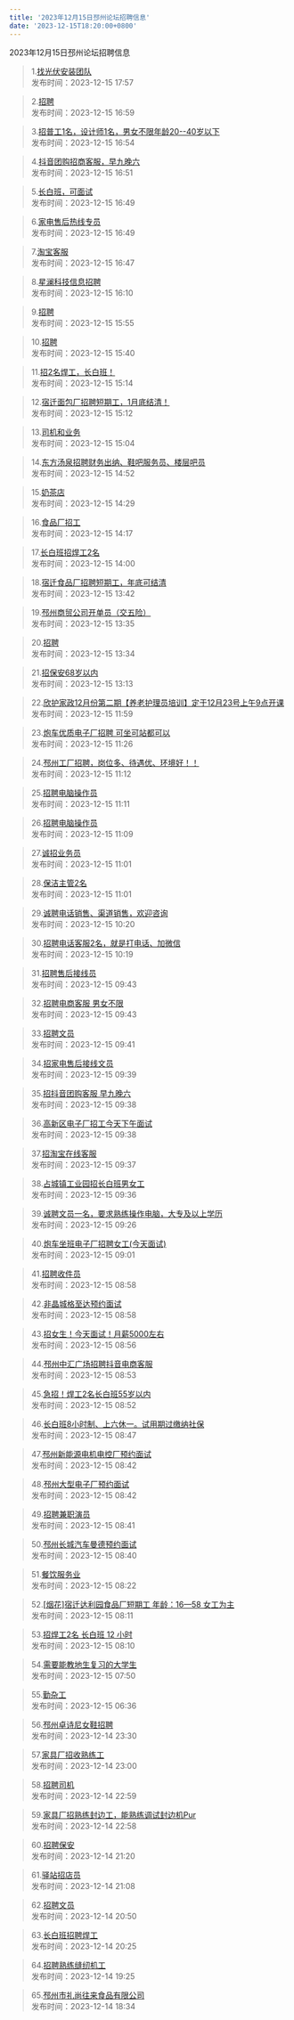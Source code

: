 ```yaml
---
title: '2023年12月15日邳州论坛招聘信息'
date: '2023-12-15T18:20:00+0800'
---
```

2023年12月15日邳州论坛招聘信息
<!--more-->
>1.[找光伏安装团队](https://www.pzzc.net/forum.php?mod=viewthread&tid=10376864)<br>
>发布时间：2023-12-15 17:57

>2.[招聘](https://www.pzzc.net/forum.php?mod=viewthread&tid=10376847)<br>
>发布时间：2023-12-15 16:59

>3.[招普工1名，设计师1名，男女不限年龄20--40岁以下](https://www.pzzc.net/forum.php?mod=viewthread&tid=10376846)<br>
>发布时间：2023-12-15 16:54

>4.[抖音团购招商客服，早九晚六](https://www.pzzc.net/forum.php?mod=viewthread&tid=10376845)<br>
>发布时间：2023-12-15 16:51

>5.[长白班，可面试](https://www.pzzc.net/forum.php?mod=viewthread&tid=10376844)<br>
>发布时间：2023-12-15 16:49

>6.[家电售后热线专员](https://www.pzzc.net/forum.php?mod=viewthread&tid=10376843)<br>
>发布时间：2023-12-15 16:49

>7.[淘宝客服](https://www.pzzc.net/forum.php?mod=viewthread&tid=10376842)<br>
>发布时间：2023-12-15 16:47

>8.[星澜科技信息招聘](https://www.pzzc.net/forum.php?mod=viewthread&tid=10376841)<br>
>发布时间：2023-12-15 16:10

>9.[招聘](https://www.pzzc.net/forum.php?mod=viewthread&tid=10376833)<br>
>发布时间：2023-12-15 15:55

>10.[招聘](https://www.pzzc.net/forum.php?mod=viewthread&tid=10376827)<br>
>发布时间：2023-12-15 15:40

>11.[招2名焊工，长白班！](https://www.pzzc.net/forum.php?mod=viewthread&tid=10376821)<br>
>发布时间：2023-12-15 15:14

>12.[宿迁面包厂招聘短期工，1月底结清！](https://www.pzzc.net/forum.php?mod=viewthread&tid=10376820)<br>
>发布时间：2023-12-15 15:12

>13.[司机和业务](https://www.pzzc.net/forum.php?mod=viewthread&tid=10376819)<br>
>发布时间：2023-12-15 15:04

>14.[东方汤泉招聘财务出纳、鞋吧服务员、楼层吧员](https://www.pzzc.net/forum.php?mod=viewthread&tid=10376815)<br>
>发布时间：2023-12-15 14:52

>15.[奶茶店](https://www.pzzc.net/forum.php?mod=viewthread&tid=10376812)<br>
>发布时间：2023-12-15 14:29

>16.[食品厂招工](https://www.pzzc.net/forum.php?mod=viewthread&tid=10376806)<br>
>发布时间：2023-12-15 14:17

>17.[长白班招焊工2名](https://www.pzzc.net/forum.php?mod=viewthread&tid=10376805)<br>
>发布时间：2023-12-15 14:00

>18.[宿迁食品厂招聘短期工，年底可结清](https://www.pzzc.net/forum.php?mod=viewthread&tid=10376802)<br>
>发布时间：2023-12-15 13:42

>19.[邳州商贸公司开单员（交五险）](https://www.pzzc.net/forum.php?mod=viewthread&tid=10376798)<br>
>发布时间：2023-12-15 13:35

>20.[招聘](https://www.pzzc.net/forum.php?mod=viewthread&tid=10376797)<br>
>发布时间：2023-12-15 13:34

>21.[招保安68岁以内](https://www.pzzc.net/forum.php?mod=viewthread&tid=10376793)<br>
>发布时间：2023-12-15 13:13

>22.[欣护家政12月份第二期【养老护理员培训】定于12月23号上午9点开课](https://www.pzzc.net/forum.php?mod=viewthread&tid=10376790)<br>
>发布时间：2023-12-15 11:59

>23.[炮车优质电子厂招聘
可坐可站都可以](https://www.pzzc.net/forum.php?mod=viewthread&tid=10376780)<br>
>发布时间：2023-12-15 11:26

>24.[邳州工厂招聘，岗位多、待遇优、环境好！！](https://www.pzzc.net/forum.php?mod=viewthread&tid=10376775)<br>
>发布时间：2023-12-15 11:12

>25.[招聘电脑操作员](https://www.pzzc.net/forum.php?mod=viewthread&tid=10376770)<br>
>发布时间：2023-12-15 11:11

>26.[招聘电脑操作员](https://www.pzzc.net/forum.php?mod=viewthread&tid=10376767)<br>
>发布时间：2023-12-15 11:09

>27.[诚招业务员](https://www.pzzc.net/forum.php?mod=viewthread&tid=10376762)<br>
>发布时间：2023-12-15 11:01

>28.[保洁主管2名](https://www.pzzc.net/forum.php?mod=viewthread&tid=10376761)<br>
>发布时间：2023-12-15 11:01

>29.[诚聘电话销售、渠道销售，欢迎咨询](https://www.pzzc.net/forum.php?mod=viewthread&tid=10376748)<br>
>发布时间：2023-12-15 10:20

>30.[招聘电话客服2名，就是打电话、加微信](https://www.pzzc.net/forum.php?mod=viewthread&tid=10376747)<br>
>发布时间：2023-12-15 10:19

>31.[招聘售后接线员](https://www.pzzc.net/forum.php?mod=viewthread&tid=10376733)<br>
>发布时间：2023-12-15 09:43

>32.[招聘电商客服 男女不限](https://www.pzzc.net/forum.php?mod=viewthread&tid=10376731)<br>
>发布时间：2023-12-15 09:43

>33.[招聘文员](https://www.pzzc.net/forum.php?mod=viewthread&tid=10376729)<br>
>发布时间：2023-12-15 09:41

>34.[招家电售后接线文员](https://www.pzzc.net/forum.php?mod=viewthread&tid=10376728)<br>
>发布时间：2023-12-15 09:39

>35.[招抖音团购客服 早九晚六](https://www.pzzc.net/forum.php?mod=viewthread&tid=10376727)<br>
>发布时间：2023-12-15 09:38

>36.[高新区电子厂招工今天下午面试](https://www.pzzc.net/forum.php?mod=viewthread&tid=10376726)<br>
>发布时间：2023-12-15 09:38

>37.[招淘宝在线客服](https://www.pzzc.net/forum.php?mod=viewthread&tid=10376725)<br>
>发布时间：2023-12-15 09:37

>38.[占城镇工业园招长白班男女工](https://www.pzzc.net/forum.php?mod=viewthread&tid=10376724)<br>
>发布时间：2023-12-15 09:36

>39.[诚聘文员一名，要求熟练操作电脑，大专及以上学历](https://www.pzzc.net/forum.php?mod=viewthread&tid=10376721)<br>
>发布时间：2023-12-15 09:26

>40.[炮车坐班电子厂招聘女工(今天面试)](https://www.pzzc.net/forum.php?mod=viewthread&tid=10376709)<br>
>发布时间：2023-12-15 09:01

>41.[招聘收件员](https://www.pzzc.net/forum.php?mod=viewthread&tid=10376707)<br>
>发布时间：2023-12-15 08:58

>42.[非晶城格至达预约面试](https://www.pzzc.net/forum.php?mod=viewthread&tid=10376706)<br>
>发布时间：2023-12-15 08:58

>43.[招女生！今天面试！月薪5000左右](https://www.pzzc.net/forum.php?mod=viewthread&tid=10376705)<br>
>发布时间：2023-12-15 08:56

>44.[邳州中汇广场招聘抖音电商客服](https://www.pzzc.net/forum.php?mod=viewthread&tid=10376704)<br>
>发布时间：2023-12-15 08:53

>45.[急招！焊工2名长白班55岁以内](https://www.pzzc.net/forum.php?mod=viewthread&tid=10376702)<br>
>发布时间：2023-12-15 08:52

>46.[长白班8小时制、上六休一。试用期过缴纳社保](https://www.pzzc.net/forum.php?mod=viewthread&tid=10376700)<br>
>发布时间：2023-12-15 08:47

>47.[邳州新能源电机电控厂预约面试](https://www.pzzc.net/forum.php?mod=viewthread&tid=10376697)<br>
>发布时间：2023-12-15 08:42

>48.[邳州大型电子厂预约面试](https://www.pzzc.net/forum.php?mod=viewthread&tid=10376696)<br>
>发布时间：2023-12-15 08:42

>49.[招聘兼职演员](https://www.pzzc.net/forum.php?mod=viewthread&tid=10376695)<br>
>发布时间：2023-12-15 08:41

>50.[邳州长城汽车曼德预约面试](https://www.pzzc.net/forum.php?mod=viewthread&tid=10376694)<br>
>发布时间：2023-12-15 08:40

>51.[餐饮服务业](https://www.pzzc.net/forum.php?mod=viewthread&tid=10376691)<br>
>发布时间：2023-12-15 08:22

>52.[[烟花]宿迁达利园食品厂短期工
年龄：16—58
女工为主](https://www.pzzc.net/forum.php?mod=viewthread&tid=10376686)<br>
>发布时间：2023-12-15 08:11

>53.[招焊工2名  长白班 12 小时](https://www.pzzc.net/forum.php?mod=viewthread&tid=10376685)<br>
>发布时间：2023-12-15 08:10

>54.[需要能教地生复习的大学生](https://www.pzzc.net/forum.php?mod=viewthread&tid=10376682)<br>
>发布时间：2023-12-15 07:50

>55.[勤杂工](https://www.pzzc.net/forum.php?mod=viewthread&tid=10376675)<br>
>发布时间：2023-12-15 06:36

>56.[邳州卓诗尼女鞋招聘](https://www.pzzc.net/forum.php?mod=viewthread&tid=10376658)<br>
>发布时间：2023-12-14 23:30

>57.[家具厂招收熟练工](https://www.pzzc.net/forum.php?mod=viewthread&tid=10376655)<br>
>发布时间：2023-12-14 23:00

>58.[招聘司机](https://www.pzzc.net/forum.php?mod=viewthread&tid=10376654)<br>
>发布时间：2023-12-14 22:59

>59.[家具厂招熟练封边工，能熟练调试封边机Pur](https://www.pzzc.net/forum.php?mod=viewthread&tid=10376653)<br>
>发布时间：2023-12-14 22:58

>60.[招聘保安](https://www.pzzc.net/forum.php?mod=viewthread&tid=10376648)<br>
>发布时间：2023-12-14 21:20

>61.[驿站招店员](https://www.pzzc.net/forum.php?mod=viewthread&tid=10376647)<br>
>发布时间：2023-12-14 21:08

>62.[招聘文员](https://www.pzzc.net/forum.php?mod=viewthread&tid=10376644)<br>
>发布时间：2023-12-14 20:50

>63.[长白班招聘焊工](https://www.pzzc.net/forum.php?mod=viewthread&tid=10376641)<br>
>发布时间：2023-12-14 20:25

>64.[招聘熟练缝纫机工](https://www.pzzc.net/forum.php?mod=viewthread&tid=10376632)<br>
>发布时间：2023-12-14 19:25

>65.[邳州市礼尚往来食品有限公司](https://www.pzzc.net/forum.php?mod=viewthread&tid=10376629)<br>
>发布时间：2023-12-14 18:34

